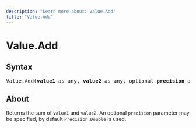 ```yaml
---
description: "Learn more about: Value.Add"
title: "Value.Add"
---
```

# Value.Add

## Syntax

<pre>
Value.Add(<b>value1</b> as any, <b>value2</b> as any, optional <b>precision</b> as nullable number) as any
</pre>

## About

Returns the sum of `value1` and `value2`. An optional `precision` parameter may be specified, by default `Precision.Double` is used.
